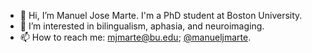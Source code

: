 - 👋 Hi, I’m Manuel Jose Marte. I'm a PhD student at Boston University.
- 👀 I’m interested in bilingualism, aphasia, and neuroimaging.
- 📫 How to reach me: mjmarte@bu.edu; [@manueljmarte](https://twitter.com/manueljmarte).

<!---
mjmarte/mjmarte is a ✨ special ✨ repository because its `README.md` (this file) appears on your GitHub profile.
You can click the Preview link to take a look at your changes.
--->
